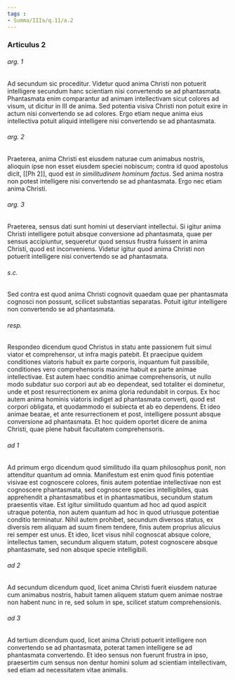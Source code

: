 ```yaml
---
tags : 
- Summa/IIIa/q.11/a.2
---
```


### Articulus 2

###### arg. 1
Ad secundum sic proceditur. Videtur quod anima Christi non potuerit intelligere secundum hanc scientiam nisi convertendo se ad phantasmata. Phantasmata enim comparantur ad animam intellectivam sicut colores ad visum, ut dicitur in III de anima. Sed potentia visiva Christi non potuit exire in actum nisi convertendo se ad colores. Ergo etiam neque anima eius intellectiva potuit aliquid intelligere nisi convertendo se ad phantasmata.

###### arg. 2
Praeterea, anima Christi est eiusdem naturae cum animabus nostris, alioquin ipse non esset eiusdem speciei nobiscum; contra id quod apostolus dicit, [[Ph 2]], quod est *in similitudinem hominum factus*. Sed anima nostra non potest intelligere nisi convertendo se ad phantasmata. Ergo nec etiam anima Christi.

###### arg. 3
Praeterea, sensus dati sunt homini ut deserviant intellectui. Si igitur anima Christi intelligere potuit absque conversione ad phantasmata, quae per sensus accipiuntur, sequeretur quod sensus frustra fuissent in anima Christi, quod est inconveniens. Videtur igitur quod anima Christi non potuerit intelligere nisi convertendo se ad phantasmata.

###### s.c.
Sed contra est quod anima Christi cognovit quaedam quae per phantasmata cognosci non possunt, scilicet substantias separatas. Potuit igitur intelligere non convertendo se ad phantasmata.

###### resp.
Respondeo dicendum quod Christus in statu ante passionem fuit simul viator et comprehensor, ut infra magis patebit. Et praecipue quidem conditiones viatoris habuit ex parte corporis, inquantum fuit passibile, conditiones vero comprehensoris maxime habuit ex parte animae intellectivae. Est autem haec conditio animae comprehensoris, ut nullo modo subdatur suo corpori aut ab eo dependeat, sed totaliter ei dominetur, unde et post resurrectionem ex anima gloria redundabit in corpus. Ex hoc autem anima hominis viatoris indiget ad phantasmata converti, quod est corpori obligata, et quodammodo ei subiecta et ab eo dependens. Et ideo animae beatae, et ante resurrectionem et post, intelligere possunt absque conversione ad phantasmata. Et hoc quidem oportet dicere de anima Christi, quae plene habuit facultatem comprehensoris.

###### ad 1
Ad primum ergo dicendum quod similitudo illa quam philosophus ponit, non attenditur quantum ad omnia. Manifestum est enim quod finis potentiae visivae est cognoscere colores, finis autem potentiae intellectivae non est cognoscere phantasmata, sed cognoscere species intelligibiles, quas apprehendit a phantasmatibus et in phantasmatibus, secundum statum praesentis vitae. Est igitur similitudo quantum ad hoc ad quod aspicit utraque potentia, non autem quantum ad hoc in quod utriusque potentiae conditio terminatur. Nihil autem prohibet, secundum diversos status, ex diversis rem aliquam ad suum finem tendere, finis autem proprius alicuius rei semper est unus. Et ideo, licet visus nihil cognoscat absque colore, intellectus tamen, secundum aliquem statum, potest cognoscere absque phantasmate, sed non absque specie intelligibili.

###### ad 2
Ad secundum dicendum quod, licet anima Christi fuerit eiusdem naturae cum animabus nostris, habuit tamen aliquem statum quem animae nostrae non habent nunc in re, sed solum in spe, scilicet statum comprehensionis.

###### ad 3
Ad tertium dicendum quod, licet anima Christi potuerit intelligere non convertendo se ad phantasmata, poterat tamen intelligere se ad phantasmata convertendo. Et ideo sensus non fuerunt frustra in ipso, praesertim cum sensus non dentur homini solum ad scientiam intellectivam, sed etiam ad necessitatem vitae animalis.

